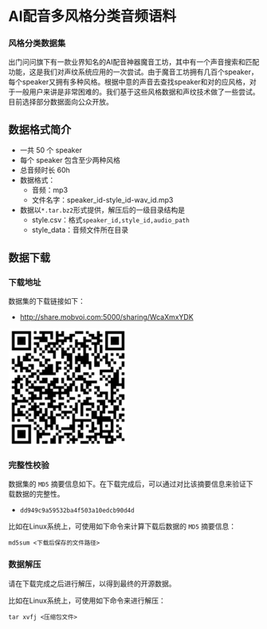 # AI配音多风格分类音频语料

### 风格分类数据集

出门问问旗下有一款业界知名的AI配音神器魔音工坊，其中有一个声音搜索和匹配功能，这是我们对声纹系统应用的一次尝试。由于魔音工坊拥有几百个speaker，每个speaker又拥有多种风格。根据中意的声音去查找speaker和对的应风格，对于一般用户来讲是非常困难的。我们基于这些风格数据和声纹技术做了一些尝试。目前选择部分数据面向公众开放。

## 数据格式简介
  - 一共 50 个 speaker
  - 每个 speaker 包含至少两种风格
  - 总音频时长 60h
  - 数据格式：
    - 音频：mp3
    - 文件名字：speaker_id-style_id-wav_id.mp3
  - 数据以`*.tar.bz2`形式提供，解压后的一级目录结构是
    - style.csv：格式`speaker_id,style_id,audio_path`
    - style_data：音频文件所在目录


## 数据下载

### 下载地址

数据集的下载链接如下：
  - http://share.mobvoi.com:5000/sharing/WcaXmxYDK

  ![下载链接](../images/qr_code_style_data.png)

### 完整性校验

数据集的 `MD5` 摘要信息如下。在下载完成后，可以通过对比该摘要信息来验证下载数据的完整性。
  - `dd949c9a59532ba4f503a10edcb90d4d`

比如在Linux系统上，可使用如下命令来计算下载后数据的 `MD5` 摘要信息：

  ```shell
  md5sum <下载后保存的文件路径>
  ```

### 数据解压

请在下载完成之后进行解压，以得到最终的开源数据。

比如在Linux系统上，可使用如下命令来进行解压：

  ```shell
  tar xvfj <压缩包文件>
  ```
